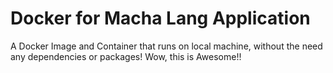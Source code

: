 # Docker for Macha Lang Application

A Docker Image and Container that runs on local machine, without the need any dependencies or packages! Wow, this is Awesome!!
